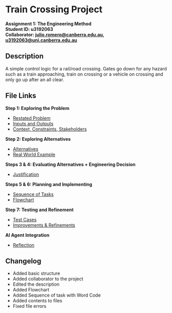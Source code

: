 # Train Crossing Project

**Assignment 1: The Engineering Method**\
**Student ID: u3192063**\
**Collaborator: julio.romero@canberra.edu.au, 
u3192063@uni.canberra.edu.au**


## Description
A simple control logic for a rail/road crossing. Gates go down for any hazard such as a train approaching, train on crossing or a vehicle on crossing and only go up after an all clear.

## File Links
 **Step 1: Exploring the Problem**
- [Restated Problem](Step1_Exploring-the-Problem/Restated-Problem.md)
- [Inputs and Outputs](Step1_Exploring-the-Problem/Inputs-and-Outputs.md)
- [Context, Constraints, Stakeholders](Step1_Exploring-the-Problem/Context-Constraints-Stakeholders.md)

**Step 2: Exploring Alternatives**
- [Alternatives](Step2_Exploring-Alternatives/Alternatives.md)
- [Real World Example](Step2_Exploring-Alternatives/Real-World-Example.md)

**Steps 3 & 4: Evaluating Alternatives + Engineering Decision**
- [Justification](Step3-4_Evaluating-Alts-and-Engineering-Decision/Justification.md)

**Steps 5 & 6: Planning and Implementing**
- [Sequence of Tasks](Step5-6_Planning-and-Implementation/Sequence-of-Tasks.txt)
- [Flowchart](Step5-6_Planning-and-Implementation/Flowchart.png)

**Step 7: Testing and Refinement**
- [Test Cases](Step7_Testing/Test-Cases.md)
- [Improvements & Refinements](Step7_Testing/Improvements-and-Refinements.md)

**AI Agent Integration**
- [Reflection](Step8_AI-Agent-Integration/Reflection.md)

## Changelog
- Added basic structure
- Added collaborator to the project
- Edited the description
- Added Flowchart
- Added Sequence of task with Word Code
- Added contents to files
- Fixed file errors
